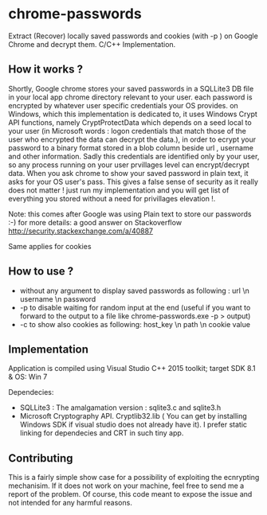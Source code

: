 # chrome-passwords

Extract (Recover) locally saved passwords and cookies (with -p ) on Google Chrome and decrypt them.
C/C++ Implementation.

## How it works ?
Shortly, Google chrome stores your saved passwords in a SQLLite3 DB file in your local app chrome directory relevant to your user. each password is encrypted by whatever user specific credentials your OS provides.
on Windows, which this implementation is dedicated to, it uses Windows Crypt API functions, namely CryptProtectData which depends on a seed local to your user 
(in Microsoft words : logon credentials that match those of the user who encrypted the data can decrypt the data.), in order to ecrypt your password to a binary format stored in a blob column beside url , username and other information.
Sadly this credentials are identified only by your user, so any process running on your user prvillages level can encrypt/decrypt data.
When you ask chrome to show your saved password in plain text, it asks for your OS user's pass. This gives a false sense of security as it really does not matter ! 
just run my implementation and you will get list of everything you stored without a need for privillages elevation !.

Note: this comes after Google was using Plain text to store our passwords :-)
for more details: a good answer on Stackoverflow http://security.stackexchange.com/a/40887

Same applies for cookies
## How to use ?
* without any argument to display saved passwords as following : url \n username \n password 
* -p to disable waiting for random input at the end
(useful if you want to forward to the output to a file like chrome-passwords.exe -p > output)
* -c to show also cookies as following: host_key \n path \n cookie value

## Implementation
Application is compiled using Visual Studio C++ 2015 toolkit; target SDK 8.1 & OS: Win 7

Dependecies:
* SQLLite3 : The amalgamation version : sqlite3.c and sqlite3.h 
* Microsoft Cryptography API. Cryptlib32.lib ( You can get by installing Windows SDK if visual studio does not already have it).
 I prefer static linking for dependecies and CRT in such tiny app.

## Contributing
This is a fairly simple show case for a possibility of exploiting the ecnrypting mechanisim. 
If it does not work on your machine, feel free to send me a report of the problem.
Of course, this code meant to expose the issue and not intended for any harmful reasons.